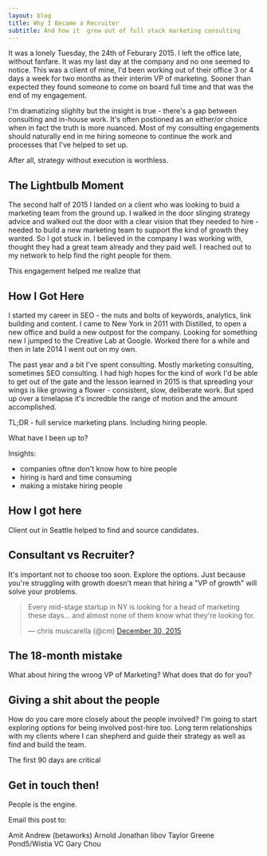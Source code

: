 ```yaml
---
layout: blog
title: Why I Became a Recruiter
subtitle: And how it  grew out of full stack marketing consulting
---
```


It was a lonely Tuesday, the 24th of Feburary 2015. I left the office late, without fanfare. It was my last day at the company and no one seemed to notice. This was a client of mine, I'd been working out of their office 3 or 4 days a week for two months as their interim VP of marketing. Sooner than expected they found someone to come on board full time and that was the end of my engagement.

I'm dramatizing slighlty but the insight is true - there's a gap between consulting and in-house work. It's often postioned as an either/or choice when in fact the truth is more nuanced. Most of my consulting engagements should naturally end in me hiring someone to continue the work and processes that I've helped to set up.

After all, strategy without execution is worthless.

## The Lightbulb Moment

The second half of 2015 I landed on a client who was looking to buid a marketing team from the ground up. I walked in the door slinging strategy advice and walked out the door with a clear vision that they needed to hire -  needed to build a new marketing team to support the kind of growth they wanted. So I got stuck in. I believed in the company I was working with, thought they had a great team already and they paid well. I reached out to my network to help find the right people for them.

This engagement helped me realize that 

## How I Got Here

I started my career in SEO - the nuts and bolts of keywords, analytics, link building and content. I came to New York in 2011 with Distilled, to open a new office and build a new outpost for the company. Looking for something new I jumped to the Creative Lab at Google. Worked there for a while and then in late 2014 I went out on my own.

The past year and a bit I've spent consulting. Mostly marketing consulting, sometimes SEO consulting. I had high hopes for the kind of work I'd be able to get out of the gate and the lesson learned in 2015 is that spreading your wings is like growing a flower - consistent, slow, deliberate work. But sped up over a timelapse it's incredble the range of motion and the amount accomplished.
 

TL;DR - full service marketing plans. Including hiring people.

What have I been up to?

Insights:
- companies oftne don't know how to hire people
- hiring is hard and time consuming
- making a mistake hiring people 
 
## How I got here

Client out in Seattle helped to find and source candidates.

## Consultant vs Recruiter?

It's important not to choose too soon. Explore the options. Just because you're struggling with growth doesn't mean that hiring a "VP of growth" will solve your problems.

<blockquote class="twitter-tweet" lang="en"><p lang="en" dir="ltr">Every mid-stage startup in NY is looking for a head of marketing these days... and almost none of them know what they&#39;re looking for.</p>&mdash; chris muscarella (@cm) <a href="https://twitter.com/cm/status/682215063017623552">December 30, 2015</a></blockquote>
<script async src="//platform.twitter.com/widgets.js" charset="utf-8"></script>

## The 18-month mistake

What about hiring the wrong VP of Marketing? What does that do for you?

## Giving a shit about the people

How do you care more closely about the people involved?
I'm going to start exploring options for being involved post-hire too. Long term relationships with my clients where I can shepherd and guide their strategy as well as find and build the team.

The first 90 days are critical 

## Get in touch then!

People is the engine.




Email this post to:

Amit
Andrew (betaworks)
Arnold
Jonathan libov
Taylor Greene
Pond5/Wistia VC
Gary Chou

